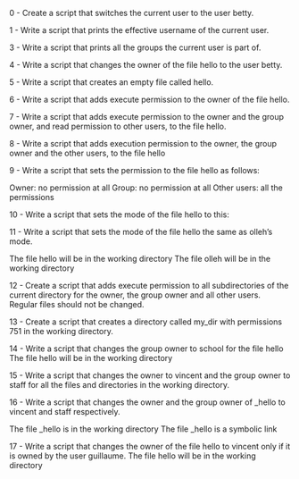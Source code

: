 0 - Create a script that switches the current user to the user betty.

1 - Write a script that prints the effective username of the current user.

3 - Write a script that prints all the groups the current user is part of.

4 - Write a script that changes the owner of the file hello to the user betty.

5 - Write a script that creates an empty file called hello.

6 - Write a script that adds execute permission to the owner of the file hello.

7 - Write a script that adds execute permission to the owner and the group owner, and read permission to other users, to the file hello.

8 - Write a script that adds execution permission to the owner, the group owner and the other users, to the file hello

9 - Write a script that sets the permission to the file hello as follows:

  Owner: no permission at all
  Group: no permission at all
  Other users: all the permissions

10 - Write a script that sets the mode of the file hello to this:

11 - Write a script that sets the mode of the file hello the same as olleh’s mode.

   The file hello will be in the working directory
   The file olleh will be in the working directory

12 - Create a script that adds execute permission to all subdirectories of the current directory for the owner, the group owner and all other users. Regular files should not be changed.

13 - Create a script that creates a directory called my_dir with permissions 751 in the working directory.

14 - Write a script that changes the group owner to school for the file hello The file hello will be in the working directory

15 - Write a script that changes the owner to vincent and the group owner to staff for all the files and directories in the working directory.

16 - Write a script that changes the owner and the group owner of _hello to vincent and staff respectively.

   The file _hello is in the working directory
   The file _hello is a symbolic link

17 - Write a script that changes the owner of the file hello to vincent only if it is owned by the user guillaume.
   The file hello will be in the working directory
